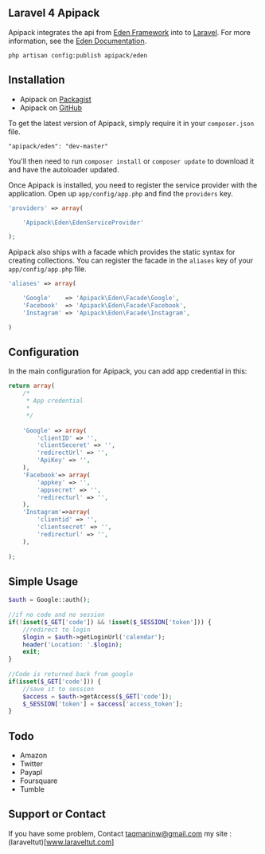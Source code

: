 ## Laravel 4 Apipack

Apipack integrates the api from [Eden Framework](http://www.eden-php.com) into to [Laravel](http://laravel.com).
For more information, see the [Eden Documentation](http://www.eden-php.com/documentation).
~~~
php artisan config:publish apipack/eden
~~~

## Installation

* Apipack on [Packagist](https://packagist.org/packages/apipack/eden)
* Apipack on [GitHub](https://github.com/taqmaninw/laravel-4-apipack)

To get the latest version of Apipack, simply require it in your `composer.json` file.

~~~
"apipack/eden": "dev-master"
~~~

You'll then need to run `composer install` or `composer update` to download it and have the autoloader updated.

Once Apipack is installed, you need to register the service provider with the application. Open up `app/config/app.php` and find the `providers` key.
~~~php
'providers' => array(

    'Apipack\Eden\EdenServiceProvider'

);
~~~

Apipack also ships with a facade which provides the static syntax for creating collections. You can register the facade in the `aliases` key of your `app/config/app.php` file.
~~~php
'aliases' => array(

    'Google'    => 'Apipack\Eden\Facade\Google',
    'Facebook'  => 'Apipack\Eden\Facade\Facebook',
    'Instagram' => 'Apipack\Eden\Facade\Instagram',

)
~~~

## Configuration

In the main configuration for Apipack, you can add app credential in this:
~~~php
return array(
    /*
     * App credential 
     *
     */
    
    'Google' => array(
        'clientID' => '',
        'clientSeceret' => '',
        'redirectUrl' => '',
        'ApiKey' => '',
    ),
    'Facebook'=> array(
        'appkey' => '',
        'appsecret' => '',
        'redirecturl' => '',
    ),
    'Instagram'=>array(
        'clientid' => '',
        'clientsecret' => '',
        'redirecturl' => '',
    ),
    
);
~~~

## Simple Usage

~~~php
$auth = Google::auth();
 
//if no code and no session
if(!isset($_GET['code']) && !isset($_SESSION['token'])) {
    //redirect to login
    $login = $auth->getLoginUrl('calendar');
    header('Location: '.$login);
    exit;
}
 
//Code is returned back from google
if(isset($_GET['code'])) {
    //save it to session
    $access = $auth->getAccess($_GET['code']);
    $_SESSION['token'] = $access['access_token'];
}
~~~

## Todo
   - Amazon
   - Twitter
   - Payapl
   - Foursquare
   - Tumble

## Support or Contact

If you have some problem, Contact taqmaninw@gmail.com
my site : (laraveltut)[www.laraveltut.com]
